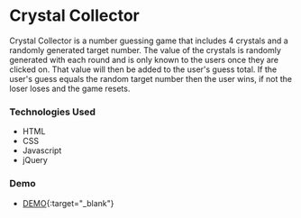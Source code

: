 # Crystal Collector

Crystal Collector is a number guessing game that includes 4 crystals and a randomly generated target number. The value of the crystals is randomly generated with each round and is only known to the users once they are clicked on. That value will then be added to the user's guess total. If the user's guess equals the random target number then the user wins, if not the loser loses and the game resets. <br>

 
 ### Technologies Used

* HTML
* CSS
* Javascript
* jQuery

 ### Demo
 
 * [DEMO](https://jlfinlayson.github.io/Crystal-Collector/){:target="_blank"}
